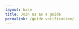 ```yaml
---
layout: base
title: Join us as a guide
permalink: /guide-verification/
---
```

<section class="page-section" id="guide-onboard">
    <div data-paperform-id="1zyaco6i" class="min-vh-80"></div>
    <script>
        (function () {
            var script = document.createElement('script');
            script.src = "https://paperform.co/__embed.min.js";
            document.body.appendChild(script);
        })()
    </script>
</section>
<script>
    window.onload = function () {
        document.body.querySelector('#mainNav').classList.add('navbar-shrink');
    }
</script>